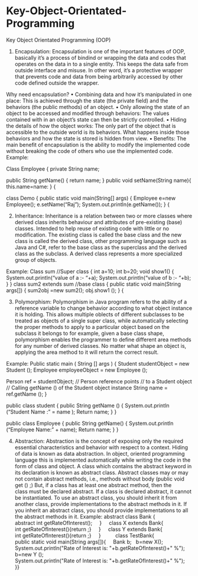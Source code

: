 # Key-Object-Orientated-Programming
Key Object Orientated Programming (OOP)



1.	Encapsulation: 
Encapsulation is one of the important features of OOP, basically it’s a process of bindind or wrapping the data and codes that operates on the data in to a single entity. This keeps the data safe from outside interface and misuse. In other word, it’s a protective wrapper that prevents code and data from being arbitrarily accessed by other code defined outside the wrapper.

Why need encapsulation?
•	Combining data and how it’s manipulated in one place: This is achieved through the state (the private field) and the behaviors (the public methods) of an object.
•	Only allowing the state of an object to be accessed and modified through behaviors: The values contained with in an object’s state can then be strictly controlled.
•	Hiding the details of how the object works: The only part of the object that is accessible to the outside world is its behaviors. What happens inside those behaviors and how the state is stored is hidden from view.
•	Benefits: The main benefit of encapsulation is the ability to modify the implemented code without breaking the code of others who use the implemented code. 
Example:

Class Employee
{
private String name;

public String getName()
{
return name;
}
public void setName(String name){
this.name=name:
}
{

class Demo
{
public static void main(String[] args)
{
Employee e=new Employee();
e.setName(“Raj”);
System.out.println(e.getName());
}
{

2.	Inheritance:
Inheritance is a relation between two or more classes where derived class inherits behaviour and attributes of pre-existing (base) classes. Intended to help reuse of existing code with little or no modification. The existing class is called the base class and the new class is called the derived class, other programming language such as Java and C#, refer to the base class as the superclass and the derived class as the subclass. A derived class represents a more specialized group of objects.

Example:
Class sum        //Super class
{
int a=10;
int b=20;
void show1()
{
System.out.println(“value of a :- “+a);
System.out.println(“value of b :- “+b);
}
         }
          class sum2 extends sum        //base class
         {
            public static void main(String args[])
            {
                      sum2obj =new sum2();
                       obj.show1 ();
           }
           {




3.	Polymorphism:
Polymorphism in Java program refers to the ability of a reference variable to change behavior according to what object instance it is holding.
This allows multiple oblects of different subclasses to be treated as objects of a single super class, while automatically selecting the proper methods to apply to a particular object based on the subclass it belongs to for example, given a base class shape, polymorphism enables the programmer to define different area methods for any number of derived classes. No matter what shape an object is, applying the area method to it will return the correct result.

Example:
Public static main ( String [] args )  {
  Student studentObject = new Student ();
  Employee employeeObject = new Employee ();

Person ref = studentObject;  // Person reference points 
                                              // to a Student object
// Calling getName () of the Student object instance
String name = ref.getName ();
}

public class student   {
     public String getName () {
        System.out.println (“Student Name :” = name );
         Return name;
   }
}

public class Employee   {
     public String getName() {
           System.out.println (“Employee Name:” + name);
            Return name;
      }
}



4.	Abstraction:
Abstraction is the concept of exposing only the required essential characteristics and behavior with respect to a context. Hiding of data is known as data abstraction. In object, oriented programming language this is implemented automatically while writing the code in the form of class and object. A class which contains the abstract keyword in its declaration is known as abstract class.
Abstract classes may or may not contain abstract methods, i.e., methods without body (public void get () ;)
But, if a class has at least one abstract method, then the class must be declared abstract. If a class is declared abstract, it cannot be instantiated. To use an abstract class, you should inherit it from another class, provide implementations to the abstract methods in it. If you inherit an abstract class, you should provide implementations to all the abstract methods in it.
Example:
abstract class Bank {    
abstract int getRateOfInterest();    
}    
class X extends Bank{    
int getRateOfInterest(){return ;}    
}    
class Y extends Bank{    
int getRateOfInterest(){return ;}    
}    
    
class TestBank{    
public static void main(String args[]){    
Bank b;  
b=new X();  
System.out.println("Rate of Interest is: "+b.getRateOfInterest()+" %");    
b=new Y ();  
System.out.println("Rate of Interest is: "+b.getRateOfInterest()+" %");    
}}    
